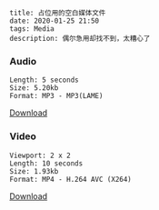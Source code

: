 ```
title: 占位用的空白媒体文件
date: 2020-01-25 21:50
tags: Media
description: 偶尔急用却找不到，太糟心了
```

### Audio

```
Length: 5 seconds
Size: 5.20kb
Format: MP3 - MP3(LAME)
```

<a download="blank.mp3" href="/res/20200125-2150-001.mp3">Download</a>

### Video

```
Viewport: 2 x 2
Length: 10 seconds
Size: 1.93kb
Format: MP4 - H.264 AVC (X264)
```

<a download="blank.mp4" href="/res/20200125-2150-002.mp4">Download</a>
